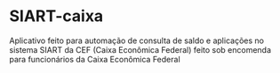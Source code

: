 # SIART-caixa
Aplicativo feito para automação de consulta de saldo e aplicações no sistema SIART da CEF (Caixa Econômica Federal) feito sob encomenda para funcionários da Caixa Econômica Federal
